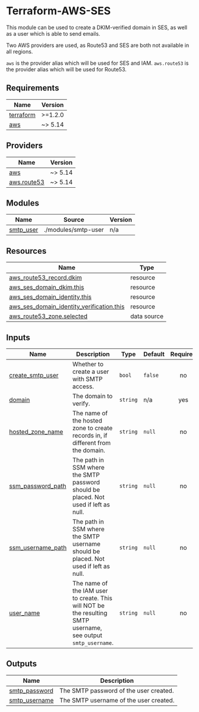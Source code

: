 # Terraform-AWS-SES

This module can be used to create a DKIM-verified domain in SES, as well as a user which is able to send emails.

Two AWS providers are used, as Route53 and SES are both not available in all regions.

`aws` is the provider alias which will be used for SES and IAM.
`aws.route53` is the provider alias which will be used for Route53.

<!-- BEGINNING OF PRE-COMMIT-TERRAFORM DOCS HOOK -->
## Requirements

| Name | Version |
|------|---------|
| <a name="requirement_terraform"></a> [terraform](#requirement\_terraform) | >=1.2.0 |
| <a name="requirement_aws"></a> [aws](#requirement\_aws) | ~> 5.14 |

## Providers

| Name | Version |
|------|---------|
| <a name="provider_aws"></a> [aws](#provider\_aws) | ~> 5.14 |
| <a name="provider_aws.route53"></a> [aws.route53](#provider\_aws.route53) | ~> 5.14 |

## Modules

| Name | Source | Version |
|------|--------|---------|
| <a name="module_smtp_user"></a> [smtp\_user](#module\_smtp\_user) | ./modules/smtp-user | n/a |

## Resources

| Name | Type |
|------|------|
| [aws_route53_record.dkim](https://registry.terraform.io/providers/hashicorp/aws/latest/docs/resources/route53_record) | resource |
| [aws_ses_domain_dkim.this](https://registry.terraform.io/providers/hashicorp/aws/latest/docs/resources/ses_domain_dkim) | resource |
| [aws_ses_domain_identity.this](https://registry.terraform.io/providers/hashicorp/aws/latest/docs/resources/ses_domain_identity) | resource |
| [aws_ses_domain_identity_verification.this](https://registry.terraform.io/providers/hashicorp/aws/latest/docs/resources/ses_domain_identity_verification) | resource |
| [aws_route53_zone.selected](https://registry.terraform.io/providers/hashicorp/aws/latest/docs/data-sources/route53_zone) | data source |

## Inputs

| Name | Description | Type | Default | Required |
|------|-------------|------|---------|:--------:|
| <a name="input_create_smtp_user"></a> [create\_smtp\_user](#input\_create\_smtp\_user) | Whether to create a user with SMTP access. | `bool` | `false` | no |
| <a name="input_domain"></a> [domain](#input\_domain) | The domain to verify. | `string` | n/a | yes |
| <a name="input_hosted_zone_name"></a> [hosted\_zone\_name](#input\_hosted\_zone\_name) | The name of the hosted zone to create records in, if different from the domain. | `string` | `null` | no |
| <a name="input_ssm_password_path"></a> [ssm\_password\_path](#input\_ssm\_password\_path) | The path in SSM where the SMTP password should be placed. Not used if left as null. | `string` | `null` | no |
| <a name="input_ssm_username_path"></a> [ssm\_username\_path](#input\_ssm\_username\_path) | The path in SSM where the SMTP username should be placed. Not used if left as null. | `string` | `null` | no |
| <a name="input_user_name"></a> [user\_name](#input\_user\_name) | The name of the IAM user to create. This will NOT be the resulting SMTP username, see output `smtp_username`. | `string` | `null` | no |

## Outputs

| Name | Description |
|------|-------------|
| <a name="output_smtp_password"></a> [smtp\_password](#output\_smtp\_password) | The SMTP password of the user created. |
| <a name="output_smtp_username"></a> [smtp\_username](#output\_smtp\_username) | The SMTP username of the user created. |
<!-- END OF PRE-COMMIT-TERRAFORM DOCS HOOK -->
